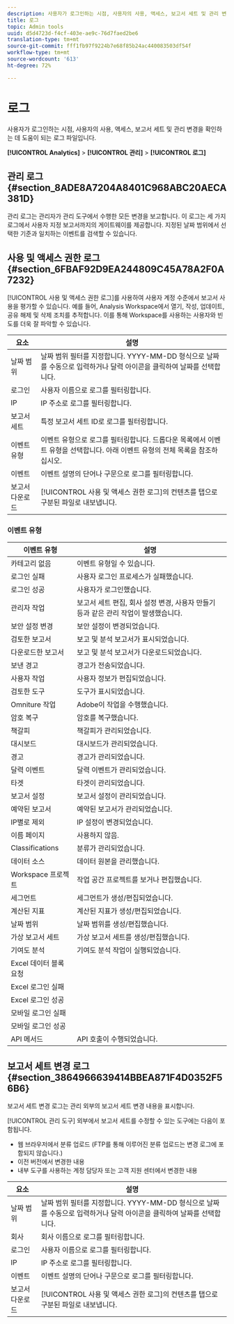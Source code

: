 ```yaml
---
description: 사용자가 로그인하는 시점, 사용자의 사용, 액세스, 보고서 세트 및 관리 변경을 확인하는 데 도움이 되는 로그 파일입니다.
title: 로그
topic: Admin tools
uuid: d5d4723d-f4cf-403e-ae9c-76d7faed2be6
translation-type: tm+mt
source-git-commit: fff1fb97f9224b7e68f85b24ac440083503df54f
workflow-type: tm+mt
source-wordcount: '613'
ht-degree: 72%

---
```



# 로그

사용자가 로그인하는 시점, 사용자의 사용, 액세스, 보고서 세트 및 관리 변경을 확인하는 데 도움이 되는 로그 파일입니다.

**[!UICONTROL Analytics]** > **[!UICONTROL 관리]** > **[!UICONTROL 로그]**

## 관리 로그 {#section_8ADE8A7204A8401C968ABC20AECA381D}

관리 로그는 관리자가 관리 도구에서 수행한 모든 변경을 보고합니다. 이 로그는 세 가지 로그에서 사용자 지정 보고서까지의 게이트웨이를 제공합니다. 지정된 날짜 범위에서 선택한 기준과 일치하는 이벤트를 검색할 수 있습니다.

## 사용 및 액세스 권한 로그 {#section_6FBAF92D9EA244809C45A78A2F0A7232}

[!UICONTROL 사용 및 액세스 권한 로그]를 사용하여 사용자 계정 수준에서 보고서 사용을 평가할 수 있습니다. 예를 들어, Analysis Workspace에서 열기, 작성, 업데이트, 공유 해제 및 삭제 조치를 추적합니다. 이를 통해 Workspace를 사용하는 사용자와 빈도를 더욱 잘 파악할 수 있습니다.

| 요소 | 설명 |
|---|---|
| 날짜 범위 | 날짜 범위 필터를 지정합니다. YYYY-MM-DD 형식으로 날짜를 수동으로 입력하거나 달력 아이콘을 클릭하여 날짜를 선택합니다. |
| 로그인 | 사용자 이름으로 로그를 필터링합니다. |
| IP | IP 주소로 로그를 필터링합니다. |
| 보고서 세트 | 특정 보고서 세트 ID로 로그를 필터링합니다. |
| 이벤트 유형 | 이벤트 유형으로 로그를 필터링합니다. 드롭다운 목록에서 이벤트 유형을 선택합니다. 아래 이벤트 유형의 전체 목록을 참조하십시오. |
| 이벤트 | 이벤트 설명의 단어나 구문으로 로그를 필터링합니다. |
| 보고서 다운로드 | [!UICONTROL 사용 및 액세스 권한 로그]의 컨텐츠를 탭으로 구분된 파일로 내보냅니다. |

### 이벤트 유형

| 이벤트 유형 | 설명 |
| --- | --- |
| 카테고리 없음 | 이벤트 유형일 수 있습니다. |
| 로그인 실패 | 사용자 로그인 프로세스가 실패했습니다. |
| 로그인 성공 | 사용자가 로그인했습니다. |
| 관리자 작업 | 보고서 세트 편집, 회사 설정 변경, 사용자 만들기 등과 같은 관리 작업이 발생했습니다. |
| 보안 설정 변경 | 보안 설정이 변경되었습니다. |
| 검토한 보고서 | 보고 및 분석 보고서가 표시되었습니다. |
| 다운로드한 보고서 | 보고 및 분석 보고서가 다운로드되었습니다. |
| 보낸 경고 | 경고가 전송되었습니다. |
| 사용자 작업 | 사용자 정보가 편집되었습니다. |
| 검토한 도구 | 도구가 표시되었습니다. |
| Omniture 작업 | Adobe이 작업을 수행했습니다. |
| 암호 복구 | 암호를 복구했습니다. |
| 책갈피 | 책갈피가 관리되었습니다. |
| 대시보드 | 대시보드가 관리되었습니다. |
| 경고 | 경고가 관리되었습니다. |
| 달력 이벤트 | 달력 이벤트가 관리되었습니다. |
| 타겟 | 타겟이 관리되었습니다. |
| 보고서 설정 | 보고서 설정이 관리되었습니다. |
| 예약된 보고서 | 예약된 보고서가 관리되었습니다. |
| IP별로 제외 | IP 설정이 변경되었습니다. |
| 이름 페이지 | 사용하지 않음. |
| Classifications | 분류가 관리되었습니다. |
| 데이터 소스 | 데이터 원본을 관리했습니다. |
| Workspace 프로젝트 | 작업 공간 프로젝트를 보거나 편집했습니다. |
| 세그먼트 | 세그먼트가 생성/편집되었습니다. |
| 계산된 지표 | 계산된 지표가 생성/편집되었습니다. |
| 날짜 범위 | 날짜 범위를 생성/편집했습니다. |
| 가상 보고서 세트 | 가상 보고서 세트를 생성/편집했습니다. |
| 기여도 분석 | 기여도 분석 작업이 실행되었습니다. |
| Excel 데이터 블록 요청 |  |
| Excel 로그인 실패 |  |
| Excel 로그인 성공 |  |
| 모바일 로그인 실패 |  |
| 모바일 로그인 성공 |  |
| API 메서드 | API 호출이 수행되었습니다. |


## 보고서 세트 변경 로그 {#section_3864966639414BBEA871F4D0352F56B6}

보고서 세트 변경 로그는 관리 외부의 보고서 세트 변경 내용을 표시합니다.

[!UICONTROL 관리 도구] 외부에서 보고서 세트를 수정할 수 있는 도구에는 다음이 포함됩니다.

* 웹 브라우저에서 분류 업로드 (FTP를 통해 이루어진 분류 업로드는 변경 로그에 포함되지 않습니다.)
* 이전 버전에서 변경한 내용
* 내부 도구를 사용하는 계정 담당자 또는 고객 지원 센터에서 변경한 내용

| 요소 | 설명 |
|---|---|
| 날짜 범위 | 날짜 범위 필터를 지정합니다. YYYY-MM-DD 형식으로 날짜를 수동으로 입력하거나 달력 아이콘을 클릭하여 날짜를 선택합니다. |
| 회사 | 회사 이름으로 로그를 필터링합니다. |
| 로그인 | 사용자 이름으로 로그를 필터링합니다. |
| IP | IP 주소로 로그를 필터링합니다. |
| 이벤트 | 이벤트 설명의 단어나 구문으로 로그를 필터링합니다. |
| 보고서 다운로드 | [!UICONTROL 사용 및 액세스 권한 로그]의 컨텐츠를 탭으로 구분된 파일로 내보냅니다. |

